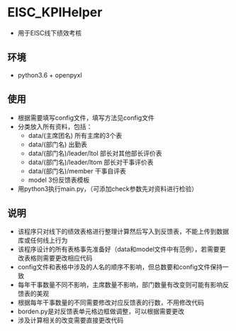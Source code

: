 # EISC_KPIHelper
- 用于EISC线下绩效考核

## 环境
- python3.6 + openpyxl

## 使用

- 根据需要填写config文件，填写方法见config文件
- 分类放入所有资料，包括：
    - data/(主席团名) 所有主席的3个表
    - data/(部门名) 出勤表
    - data/(部门名)/leader/ltol 部长对其他部长评价表
    - data/(部门名)/leader/ltom 部长对干事评价表
    - data/(部门名)/member 干事自评表
    - model 3份反馈表模板
 - 用python3执行main.py，（可添加check参数先对资料进行检验）

## 说明

- 该程序只对线下的绩效表格进行整理计算然后写入到反馈表，不能上传到数据库或任何线上行为
- 该程序设计的所有表格事先准备好（data和model文件中有范例），若需要更改表格则需要更改相应代码
- config文件和表格中涉及的人名的顺序不影响，但总数要和config文件保持一致
- 每年干事数量不同不影响，主席数量不影响，部门数量有改变则可能有影响反馈表的美观
- 根据每年干事数量的不同需要修改对应反馈表的行数，不用修改代码
- borden.py是对反馈表单元格边框做调整，可以根据需要更改
- 涉及计算相关的改变需要直接更改代码
